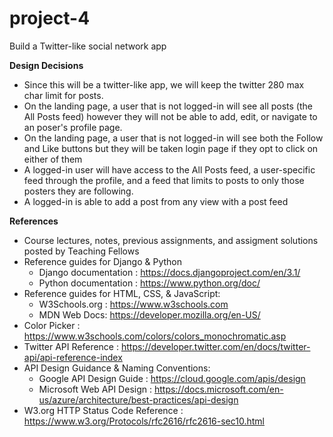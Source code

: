 # project-4
Build a Twitter-like social network app

**Design Decisions**
- Since this will be a twitter-like app, we will keep the twitter 280 max char limit for posts.
- On the landing page, a user that is not logged-in will see all posts (the All Posts feed) however they will not be able to add, edit, or navigate to an poser's profile page. 
- On the landing page, a user that is not logged-in will see both the Follow and Like buttons but they will be taken login page if they opt to click on either of them
- A logged-in user will have access to the All Posts feed, a user-specific feed through the profile, and a feed that limits to posts to only those posters they are following.
- A logged-in is able to add a post from any view with a post feed

**References**
* Course lectures, notes, previous assignments, and assigment solutions posted by Teaching Fellows
* Reference guides for Django & Python
  - Django documentation : https://docs.djangoproject.com/en/3.1/ 
  - Python documentation : https://www.python.org/doc/
* Reference guides for HTML, CSS, & JavaScript: 
  - W3Schools.org : https://www.w3schools.com
  - MDN Web Docs: https://developer.mozilla.org/en-US/
* Color Picker : https://www.w3schools.com/colors/colors_monochromatic.asp
* Twitter API Reference : https://developer.twitter.com/en/docs/twitter-api/api-reference-index
* API Design Guidance & Naming Conventions:
  - Google API Design Guide : https://cloud.google.com/apis/design
  - Microsoft Web API Design : https://docs.microsoft.com/en-us/azure/architecture/best-practices/api-design
* W3.org HTTP Status Code Reference : https://www.w3.org/Protocols/rfc2616/rfc2616-sec10.html
